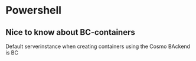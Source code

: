 # Powershell

## Nice to know about BC-containers
Default serverinstance when creating containers using the Cosmo BAckend is BC
